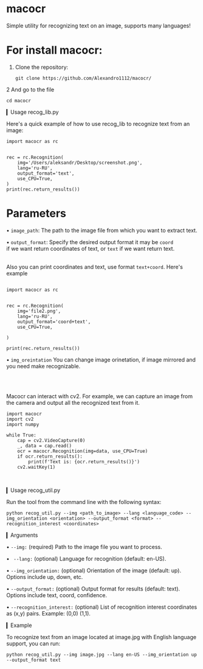 # macocr
Simple utility for recognizing text on an image, supports many languages!

# For install macocr: 
1. Clone the repository:
   
   ```
   git clone https://github.com/Alexandro1112/macocr/
   ```
2 And go to the file
   ```
cd macocr
   ```
    
▎Usage recog_lib.py

Here's a quick example of how to use recog_lib to recognize text from an image:

```
import macocr as rc


rec = rc.Recognition(
    img='/Users/aleksandr/Desktop/screenshot.png',
    lang='ru-RU',
    output_format='text',
    use_CPU=True,
)
print(rec.return_results())
```

<h1>Parameters</h1>

• ``image_path``: The path to the image file from which you want to extract text.

• ``output_format``: Specify the desired output format it may be ``coord`` <br> if we want return coordinates of text, or ``text`` if we want return text.



<br>Also you can print coordinates and text, use format ``text+coord``. Here's example

```

import macocr as rc


rec = rc.Recognition(
    img='file2.png',
    lang='ru-RU',
    output_format='coord+text',
    use_CPU=True,

)

print(rec.return_results())

```
• ```img_oreintation``` You can change image orinetation, if image mirrored and you need make recognizable. 


<br> 

<br> Macocr can interact with cv2. For example, we can capture an image from the camera and output all the recognized text from it.
```
import macocr
import cv2
import numpy

while True:
    cap = cv2.VideoCapture(0)
    _, data = cap.read()
    ocr = macocr.Recognition(img=data, use_CPU=True)
    if ocr.return_results():
        print(f'Text is: {ocr.return_results()}')
    cv2.waitKey(1)
```
<br> 


▎Usage recog_util.py

Run the tool from the command line with the following syntax:

```
python recog_util.py --img <path_to_image> --lang <language_code> --img_orientation <orientation> --output_format <format> --recognition_interest <coordinates>
```


▎Arguments

•  ```--img:``` (required) Path to the image file you want to process.<br>


• ``` --lang:``` (optional) Language for recognition (default: en-US).<br>


•  ```--img_orientation:``` (optional) Orientation of the image (default: up). Options include up, down, etc.<br>


•  ```--output_format:``` (optional) Output format for results (default: text). Options include text, coord, confidence.<br>


•  ```--recognition_interest:``` (optional) List of recognition interest coordinates as (x,y) pairs. Example: (0,0) (1,1).<br>

▎Example

To recognize text from an image located at image.jpg with English language support, you can run:

```
python recog_util.py --img image.jpg --lang en-US --img_orientation up --output_format text 
```

